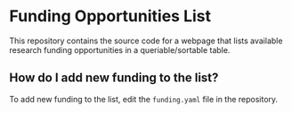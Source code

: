 Funding Opportunities List
======================================

This repository contains the source code for a webpage that lists available
research funding opportunities in a queriable/sortable table.

How do I add new funding to the list?
-------------------------------------
To add new funding to the list, edit the `funding.yaml` file in the repository.